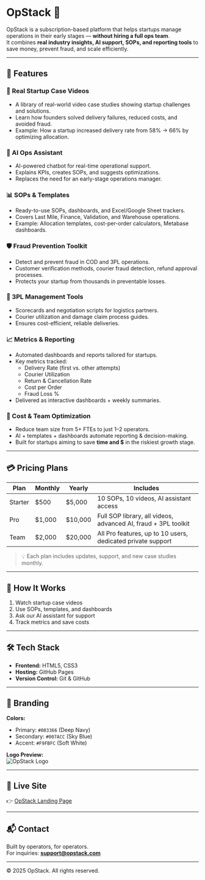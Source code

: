 # OpStack 🚀

OpStack is a subscription-based platform that helps startups manage operations in their early stages — **without hiring a full ops team**.  
It combines **real industry insights, AI support, SOPs, and reporting tools** to save money, prevent fraud, and scale efficiently.

---

## 🌟 Features

### 🎥 Real Startup Case Videos
- A library of real-world video case studies showing startup challenges and solutions.
- Learn how founders solved delivery failures, reduced costs, and avoided fraud.
- Example: How a startup increased delivery rate from 58% → 66% by optimizing allocation.

### 🤖 AI Ops Assistant
- AI-powered chatbot for real-time operational support.
- Explains KPIs, creates SOPs, and suggests optimizations.
- Replaces the need for an early-stage operations manager.

### 📊 SOPs & Templates
- Ready-to-use SOPs, dashboards, and Excel/Google Sheet trackers.
- Covers Last Mile, Finance, Validation, and Warehouse operations.
- Example: Allocation templates, cost-per-order calculators, Metabase dashboards.

### 🛡️ Fraud Prevention Toolkit
- Detect and prevent fraud in COD and 3PL operations.
- Customer verification methods, courier fraud detection, refund approval processes.
- Protects your startup from thousands in preventable losses.

### 🚚 3PL Management Tools
- Scorecards and negotiation scripts for logistics partners.
- Courier utilization and damage claim process guides.
- Ensures cost-efficient, reliable deliveries.

### 📈 Metrics & Reporting
- Automated dashboards and reports tailored for startups.
- Key metrics tracked:
  - Delivery Rate (first vs. other attempts)
  - Courier Utilization
  - Return & Cancellation Rate
  - Cost per Order
  - Fraud Loss %
- Delivered as interactive dashboards + weekly summaries.

### 🔐 Cost & Team Optimization
- Reduce team size from 5+ FTEs to just 1–2 operators.
- AI + templates + dashboards automate reporting & decision-making.
- Built for startups aiming to save **time and $** in the riskiest growth stage.

---

## 💳 Pricing Plans

| Plan   | Monthly  | Yearly   | Includes |
|--------|----------|----------|----------|
| Starter | $500    | $5,000   | 10 SOPs, 10 videos, AI assistant access |
| Pro     | $1,000  | $10,000  | Full SOP library, all videos, advanced AI, fraud + 3PL toolkit |
| Team    | $2,000  | $20,000  | All Pro features, up to 10 users, dedicated private support |

> 💡 Each plan includes updates, support, and new case studies monthly.

---

## 📌 How It Works

1. Watch startup case videos  
2. Use SOPs, templates, and dashboards  
3. Ask our AI assistant for support  
4. Track metrics and save costs  

---

## 🛠️ Tech Stack

- **Frontend:** HTML5, CSS3  
- **Hosting:** GitHub Pages  
- **Version Control:** Git & GitHub  

---

## 🎨 Branding

**Colors:**  
- Primary: `#003366` (Deep Navy)  
- Secondary: `#007ACC` (Sky Blue)  
- Accent: `#F9FBFC` (Soft White)  

**Logo Preview:**  
![OpStack Logo](https://alaafakhry22.github.io/OpStack-Startup-Solutions-/+Logo)  

---

## 🔗 Live Site

👉 [OpStack Landing Page](https://alaaFakhry22.github.io/Ops/)

---

## 📬 Contact

Built by operators, for operators.  
For inquiries: **support@opstack.com**

---

© 2025 OpStack. All rights reserved.
